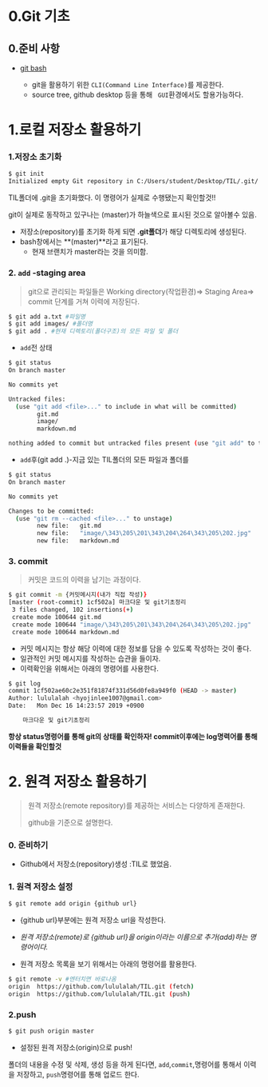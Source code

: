 # 0.Git 기초

## 0.준비 사항

* [git bash](https://gitforwindows.org/)

  * git을 활용하기 위한 `CLI(Command Line Interface)`를 제공한다.
  * source tree, github desktop 등을 통해 ` GUI`환경에서도 할용가능하다.

  

# 1.로컬 저장소 활용하기

### 1.저장소 초기화

```bash
$ git init
Initialized empty Git repository in C:/Users/student/Desktop/TIL/.git/
```

TIL폴더에 .git을 초기화했다. 이 명령어가 실제로 수행됐는지 확인할것!!

git이 실제로 동작하고 있구나는 (master)가 하늘색으로 표시된 것으로 알아볼수 있음.

* 저장소(repository)를 초기화 하게 되면 **.git폴더**가 해당 디렉토리에 생성된다.
* bash창에서는 **(master)**라고 표기된다.
  * 현재 브랜치가 master라는 것을 의미함.

### 2. `add` -staging area

> git으로 관리되는 파일들은 Working directory(작업환경)=> Staging Area=> commit 단계를 거쳐 이력에 저장된다.

```bash
$ git add a.txt #파일명
$ git add images/ #폴더명
$ git add . #현재 디렉토리(폴더구조)의 모든 파일 및 폴더
```

* `add`전 상태

```bash
$ git status
On branch master

No commits yet

Untracked files:
  (use "git add <file>..." to include in what will be committed)
        git.md
        image/
        markdown.md

nothing added to commit but untracked files present (use "git add" to track)
```

* `add`후(git add .)-지금 있는 TIL폴더의 모든 파일과 폴더를 

```bash
$ git status
On branch master

No commits yet

Changes to be committed:
  (use "git rm --cached <file>..." to unstage)
        new file:   git.md
        new file:   "image/\343\205\201\343\204\264\343\205\202.jpg"
        new file:   markdown.md

```



### 3. commit

> 커밋은 코드의 이력을 남기는 과정이다.

```bash
$ git commit -m {커밋메시지(내가 직접 작성)}
[master (root-commit) 1cf502a] 마크다운 및 git기초정리
 3 files changed, 102 insertions(+)
 create mode 100644 git.md
 create mode 100644 "image/\343\205\201\343\204\264\343\205\202.jpg"
 create mode 100644 markdown.md
```

* 커밋 메시지는 항상 해당 이력에 대한 정보를 담을 수 있도록 작성하는 것이 좋다.
* 일관적인 커밋 메시지를 작성하는 습관을 들이자.
* 이력확인을 위해서는 아래의 명령어를 사용한다.

```bash
$ git log
commit 1cf502ae60c2e351f81874f331d56d0fe8a949f0 (HEAD -> master)
Author: lululalah <hyojinlee1007@gmail.com>
Date:   Mon Dec 16 14:23:57 2019 +0900

    마크다운 및 git기초정리
```

**항상 status명령어를 통해 git의 상태를 확인하자! commit이후에는 log명력어를 통해 이력들을 확인할것**



# 2. 원격 저장소 활용하기

> 원격 저장소(remote repository)를 제공하는 서비스는 다양하게 존재한다.
>
> github을 기준으로 설명한다.



### 0. 준비하기

* Github에서 저장소(repository)생성 :TIL로 했었음.



### 1. 원격 저장소 설정

```bash
$ git remote add origin {github url}
```

* {github url}부분에는 원격 저장소 url을 작성한다.
* *원격 저장소(remote)로 {github url}을 origin이라는 이름으로 추가(add)하는 명령어이다.*

* 원격 저장소 목록을 보기 위해서는 아래의 명령어를 활용한다.


```bash
$ git remote -v #엔터치면 바로나옴
origin  https://github.com/lululalah/TIL.git (fetch)
origin  https://github.com/lululalah/TIL.git (push)
```



### 2.push

```bash
$ git push origin master
```

* 설정된 원격 저장소(origin)으로 push!

폴더의 내용을 수정 및 삭제, 생성 등을 하게 된다면,  `add`,`commit`,명령어를 통해서 이력을 저장하고, `push`명령어를 통해 업로드 한다.